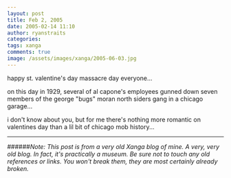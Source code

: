 ```yaml
---
layout: post
title: Feb 2, 2005
date: 2005-02-14 11:10
author: ryanstraits
categories:
tags: xanga
comments: true
image: /assets/images/xanga/2005-06-03.jpg
---
```

happy st. valentine's day massacre day everyone...

<!-- break -->

on this day in 1929, several of al capone's employees gunned down seven members of the george "bugs" moran north siders gang in a chicago garage...

i don't know about you, but for me there's nothing more romantic on valentines day than a lil bit of chicago mob history...

---

######*Note: This post is from a very old Xanga blog of mine. A very, very old blog. In fact, it's practically a museum. Be sure not to touch any old references or links. You won't break them, they are most certainly already broken.*